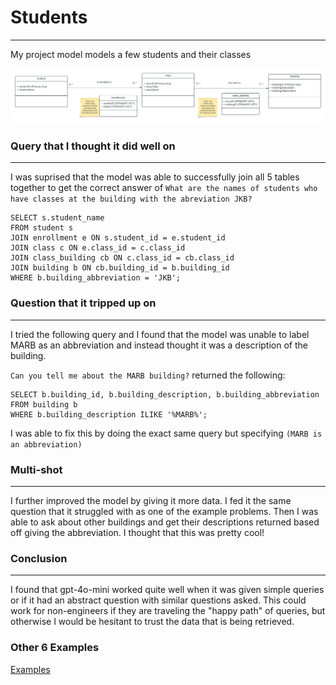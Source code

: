 # Students
__________
My project model models a few students and their classes

![picture](./dataModel.png)

### Query that I thought it did well on
__________
I was suprised that the model was able to successfully join all 5 tables together to get the correct answer of
```What are the names of students who have classes at the building with the abreviation JKB?```
```
SELECT s.student_name
FROM student s
JOIN enrollment e ON s.student_id = e.student_id
JOIN class c ON e.class_id = c.class_id
JOIN class_building cb ON c.class_id = cb.class_id
JOIN building b ON cb.building_id = b.building_id
WHERE b.building_abbreviation = 'JKB';
```
### Question that it tripped up on
__________
I tried the following query and I found that the model was unable to label MARB as an abbreviation and instead thought it was a description of the building.

```Can you tell me about the MARB building?```
returned the following:
```
SELECT b.building_id, b.building_description, b.building_abbreviation
FROM building b
WHERE b.building_description ILIKE '%MARB%';
```

I was able to fix this by doing the exact same query but specifying ```(MARB is an abbreviation)```

### Multi-shot
__________
I further improved the model by giving it more data. I fed it the same question that it struggled with as one of the example problems. Then I was able to ask about other buildings and get their descriptions returned based off giving the abbreviation. I thought that this was pretty cool!

### Conclusion
__________
I found that gpt-4o-mini worked quite well when it was given simple queries or if it had an abstract question with similar questions asked. This could work for non-engineers if they are traveling the "happy path" of queries, but otherwise I would be hesitant to trust the data that is being retrieved. 


### Other 6 Examples
[Examples](./examples.md)